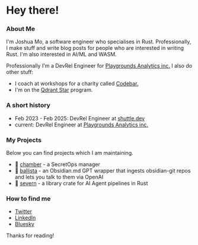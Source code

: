 # Hey there! 

### About Me
I'm Joshua Mo, a software engineer who specialises in Rust. Professionally, I make stuff and write blog posts for people who are interested in writing Rust. I'm also interested in AI/ML and WASM.

Professionally I'm a DevRel Engineer for [Playgrounds Analytics inc.](https://github.com/0xPlaygrounds) I also do other stuff:
- I coach at workshops for a charity called [Codebar.](https://codebar.io/)
- I'm on the [Qdrant Star](https://qdrant.tech/stars/) program.

### A short history
- Feb 2023 - Feb 2025: DevRel Engineer at [shuttle.dev](https://shuttle.dev)
- current: DevRel Engineer at [Playgrounds Analytics inc.](https://github.com/0xPlaygrounds)

### My Projects
Below you can find projects which I am maintaining.
- 🦀 [chamber](https://www.github.com/joshua-mo-143/chamber) - a SecretOps manager
- 🦀 [ballista](https://www.github.com/joshua-mo-143/ballista) - an Obsidian.md GPT wrapper that ingests obsidian-git repos and lets you talk to them via OpenAI
- 🦀 [severn](https://www.github.com/joshua-mo-143/severn) - a library crate for AI Agent pipelines in Rust

### How to find me
- [Twitter](https://twitter.com/joshmo_dev)
- [LinkedIn](https://www.linkedin.com/in/joshua-mo-4146aa220/)
- [Bluesky](https://bsky.app/profile/joshmo-dev.bsky.social)

Thanks for reading!
